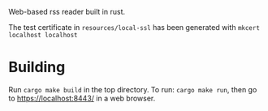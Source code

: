 Web-based rss reader built in rust.

The test certificate in `resources/local-ssl` has been generated with `mkcert localhost localhost`

# Building
Run `cargo make build` in the top directory.
To run: `cargo make run`, then go to [https://localhost:8443/](https://localhost:8443/) in a web browser.